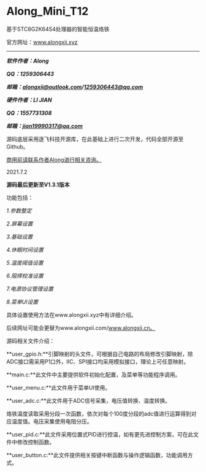 # Along_Mini_T12
基于STC8G2K64S4处理器的智能恒温烙铁

官方网址：www.alongxii.xyz

****

***软件作者：Along***

***QQ：1259306443***

***邮箱：alongxii@outlook.com/1259306443@qq.com***

***硬件作者：LI JIAN***

***QQ：1557731308***

***邮箱：jian19990317@qq.com***

源码底层采用逐飞科技开源库，在此基础上进行二次开发，代码全部开源至Github。

<u>商用前请联系作者Along进行相关咨询。</u>

2021.7.2

**源码最后更新至V1.3.1版本**

功能包括：

*1.参数整定*

*2.屏幕设置*

*3.基础设置*

*4.休眠时间设置*

*5.温度阈值设置*

*6.阻焊校准设置*

*7.电源协议管理设置*

*8.菜单UI设置*

具体设置使用方法在www.alongxii.xyz中有详细介绍。

后续网址可能会更替为www.alongxii.com/www.alongxii.cn。

源码相关文件介绍：

**user_gpio.h:**引脚映射的头文件，可根据自己电路的布局修改引脚映射，除ADC接口需采用P1口外，IIC、SPI接口均采用模拟接口，理论上可任意映射。

**main.c:**此文件中主要提供软件初始化配置，及菜单等功能程序调用。

**user_menu.c:**此文件用于菜单UI使用。

**user_adc.c:**此文件用于ADC信号采集，电压值转换、温度转换。

烙铁温度读取采用分段一次函数，依次对每个100度分段的adc值进行运算得到对应温度值。电压采集使用电阻分压。

**user_pid.c:**此文件采用位置式PID进行控温，如有更先进控制方案，可在此文件中修改控制函数。

**user_button.c:**此文件提供相关按键中断函数与操作逻辑函数，功能调用方式。